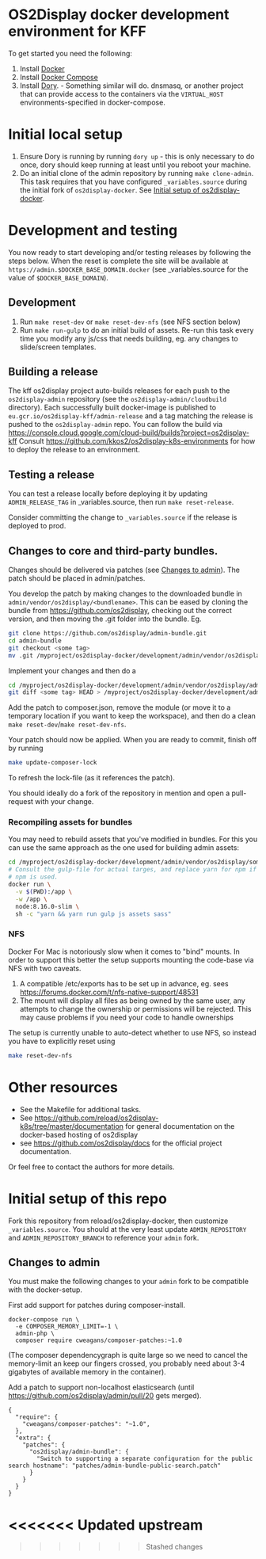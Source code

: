 # OS2Display docker development environment for KFF


To get started you need the following:
1. Install [Docker](https://docs.docker.com/install/)
2. Install [Docker Compose](https://docs.docker.com/compose/install/)
3. Install [Dory](https://github.com/FreedomBen/dory). - Something similar will do. dnsmasq, or another project that can provide access to the containers via the `VIRTUAL_HOST` environments-specified in docker-compose.

# Initial local setup
1. Ensure Dory is running by running `dory up` - this is only necessary to do once, dory should keep running at least until you reboot your machine.
2. Do an initial clone of the admin repository by running `make clone-admin`. This task requires that you have configured `_variables.source` during the initial fork of `os2display-docker`. See [Initial setup of os2display-docker](#initial-setup-of-os2display-docker).

# Development and testing
You now ready to start developing and/or testing releases by following the steps below. When the reset is complete the site will be available at `https://admin.$DOCKER_BASE_DOMAIN.docker` (see _variables.source for the value of `$DOCKER_BASE_DOMAIN`).

## Development
1. Run `make reset-dev` or `make reset-dev-nfs` (see NFS section below)
2. Run `make run-gulp` to do an initial build of assets. Re-run this task every time you modify any js/css that needs building, eg. any changes to slide/screen templates.

## Building a release
The kff os2display project auto-builds releases for each push to the `os2display-admin` repository (see the `os2display-admin/cloudbuild` directory). Each successfully built docker-image is published to `eu.gcr.io/os2display-kff/admin-release` and a tag matching the release is pushed to the `os2display-admin` repo. You can follow the build via https://console.cloud.google.com/cloud-build/builds?project=os2display-kff
Consult https://github.com/kkos2/os2display-k8s-environments for how to deploy the release to an environment.

## Testing a release
You can test a release locally before deploying it by updating `ADMIN_RELEASE_TAG` in _variables.source, then run `make reset-release`.

Consider committing the change to `_variables.source` if the release is deployed to prod.

## Changes to core and third-party bundles.
Changes should be delivered via patches (see [Changes to admin](#changes-to-admin)). The patch should be placed in admin/patches.

You develop the patch by making changes to the downloaded bundle in `admin/vendor/os2display/<bundlename>`. This can be eased by cloning the bundle from https://github.com/os2display, checking out the correct version, and then moving the .git folder into the bundle.
Eg.
```bash
git clone https://github.com/os2display/admin-bundle.git
cd admin-bundle
git checkout <some tag>
mv .git /myproject/os2display-docker/development/admin/vendor/os2display/admin-bundle/
```
Implement your changes and then do a
```bash
cd /myproject/os2display-docker/development/admin/vendor/os2display/admin-bundle/
git diff <some tag> HEAD > /myproject/os2display-docker/development/admin/patches/mypatch.patch
```

Add the patch to composer.json, remove the module (or move it to a temporary location if you want to keep the workspace), and then do a clean `make reset-dev`/`make reset-dev-nfs`.

Your patch should now be applied.
When you are ready to commit, finish off by running
```bash
make update-composer-lock
```
To refresh the lock-file (as it references the patch).

You should ideally do a fork of the repository in mention and open a pull-request with your change.

### Recompiling assets for bundles
You may need to rebuild assets that you've modified in bundles. For this you can use the same approach as the one used for building admin assets:
```bash
cd /myproject/os2display-docker/development/admin/vendor/os2display/some-bundle
# Consult the gulp-file for actual targes, and replace yarn for npm if
# npm is used.
docker run \
  -v $(PWD):/app \
  -w /app \
  node:8.16.0-slim \
  sh -c "yarn && yarn run gulp js assets sass"
```

### NFS
Docker For Mac is notoriously slow when it comes to "bind" mounts. In order to support this better the setup supports mounting the code-base via NFS with two caveats.

1. A compatible /etc/exports has to be set up in advance, eg. sees https://forums.docker.com/t/nfs-native-support/48531
2. The mount will display all files as being owned by the same user, any attempts to change the ownership or permissions will be rejected. This may cause problems if you need your code to handle ownerships

The setup is currently unable to auto-detect whether to use NFS, so instead you have to explicitly reset using

```bash
make reset-dev-nfs
```

# Other resources
* See the Makefile for additional tasks.  
* See https://github.com/reload/os2display-k8s/tree/master/documentation for general documentation on the docker-based hosting of os2display
* see https://github.com/os2display/docs for the official project documentation.

Or feel free to contact the authors for more details.

# Initial setup of this repo
Fork this repository from reload/os2display-docker, then customize `_variables.source`. You should at the very least update `ADMIN_REPOSITORY` and `ADMIN_REPOSITORY_BRANCH` to reference your `admin` fork.

## Changes to admin
You must make the following changes to your `admin` fork to be compatible with the docker-setup.

First add support for patches during composer-install.
```shell
docker-compose run \
  -e COMPOSER_MEMORY_LIMIT=-1 \
  admin-php \
  composer require cweagans/composer-patches:~1.0
```
(The composer dependencygraph is quite large so we need to cancel the memory-limit an keep our fingers crossed, you probably need about 3-4 gigabytes of available memory in the container).

Add a patch to support non-localhost elasticsearch (until https://github.com/os2display/admin/pull/20 gets merged).
```shell
{
  "require": {
    "cweagans/composer-patches": "~1.0",
  },
  "extra": {
    "patches": {
      "os2display/admin-bundle": {
        "Switch to supporting a separate configuration for the public search hostname": "patches/admin-bundle-public-search.patch"
      }
    }
  }
}
```
<<<<<<< Updated upstream
=======

>>>>>>> Stashed changes
